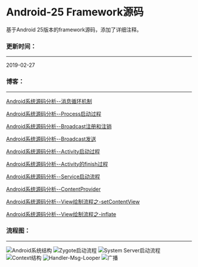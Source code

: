 # Android-25 Framework源码

基于Android 25版本的framework源码，添加了详细注释。

### 更新时间：

---

2019-02-27



###  博客：

----

[Android系统源码分析--消息循环机制](http://codemx.cn/2017/07/13/AndroidOS004-HandleMessageLooper/)

[Android系统源码分析--Process启动过程](http://codemx.cn/2017/09/13/AndroidOS005-Process/)

[Android系统源码分析--Broadcast注册和注销](http://codemx.cn/2017/12/21/AndroidOS006-Broadcast1/)

[Android系统源码分析--Broadcast发送](http://codemx.cn/2017/12/25/AndroidOS007-Broadcast2/)

[Android系统源码分析--Activity启动过程](http://codemx.cn/2018/01/26/AndroidOS008-Activity/)

[Android系统源码分析--Activity的finish过程](http://codemx.cn/2018/03/12/AndroidOS009-Activity/)

[Android系统源码分析--Service启动流程](http://codemx.cn/2018/04/24/AndroidOS010-Service/)

[Android系统源码分析--ContentProvider](http://codemx.cn/2018/07/13/AndroidOS011-ContentProvider/)

[Android系统源码分析--View绘制流程之-setContentView](http://codemx.cn/2018/11/12/AndroidOS012-View-setContentView/)

[Android系统源码分析--View绘制流程之-inflate](http://codemx.cn/2018/11/20/AndroidOS013-View-inflate/)



### 流程图：

----

<img src="/source/images/AndroidOS.png" width="" height="" alt="Android系统结构"/>
<img src="/source/images/Zygote.jpg" width="" height="" alt="Zygote启动流程"/>
<img src="/source/images/SystemServer.jpg" width="" height="" alt="System Server启动流程"/>
<img src="/source/images/Context.jpg" width="" height="" alt="Context结构"/>
<img src="/source/images/HandlerMsgLooper.jpg" width="" height="" alt="Handler-Msg-Looper"/>
<img src="/source/images/registerReceiver.jpg" width="" height="" alt="广播"/>



